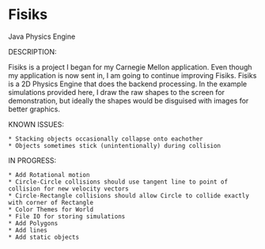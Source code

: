 Fisiks
======

Java Physics Engine

DESCRIPTION:
	
Fisiks is a project I began for my Carnegie Mellon application. Even though my application is now sent in,
I am going to continue improving Fisiks. Fisiks is a 2D Physics Engine that does the backend processing. In the example simulations provided here, I draw the raw shapes to the screen for demonstration, but ideally the shapes would be disguised with images for better graphics.

KNOWN ISSUES:

	* Stacking objects occasionally collapse onto eachother
	* Objects sometimes stick (unintentionally) during collision

IN PROGRESS:

	* Add Rotational motion
	* Circle-Circle collisions should use tangent line to point of collision for new velocity vectors
	* Circle-Rectangle collisions should allow Circle to collide exactly with corner of Rectangle
	* Color Themes for World
	* File IO for storing simulations
	* Add Polygons
	* Add lines
	* Add static objects
